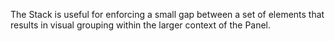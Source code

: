 The Stack is useful for enforcing a small gap between a set of elements that results in visual grouping within the larger context of the Panel. 
